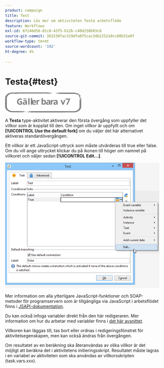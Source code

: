 ```yaml
---
product: campaign
title: Test
description: Läs mer om aktiviteten Testa arbetsflöde
feature: Workflows
exl-id: 6f246d56-01c8-43f5-b12b-c40d258b93c8
source-git-commit: 381538fac319dfa075cac3db2252a9cc80b31e0f
workflow-type: tm+mt
source-wordcount: '192'
ht-degree: 4%

---
```


# Testa{#test}

![](../../assets/v7-only.svg)

A **Testa** type-aktivitet aktiverar den första övergång som uppfyller det villkor som är kopplat till den. Om inget villkor är uppfyllt och om **[!UICONTROL Use the default fork]** om du väljer det här alternativet aktiveras standardövergången.

Ett villkor är ett JavaScript-uttryck som måste utvärderas till true eller false. Om du vill ange uttrycket klickar du på ikonen till höger om namnet på villkoret och väljer sedan **[!UICONTROL Edit...]**.

![](assets/edit_test.png)

Mer information om alla ytterligare JavaScript-funktioner och SOAP-metoder för programservern som är tillgängliga via JavaScript i arbetsflödet finns i [JSAPI-dokumentation](https://experienceleague.adobe.com/developer/campaign-api/api/index.html?lang=sv).

Du kan också infoga variabler direkt från den här redigeraren. Mer information om hur du arbetar med variabler finns i [det här avsnittet](javascript-scripts-and-templates.md#variables).

Villkoren kan läggas till, tas bort eller ordnas i redigeringsfönstret för aktivitetsegenskapen, men kan också ändras från övergången.

Om resultatet av en beräkning ska återanvändas av olika villkor är det möjligt att beräkna det i aktivitetens initieringsskript. Resultatet måste lagras i en variabel av aktiviteten som ska användas av villkorsskripten (task.vars.xxx).
